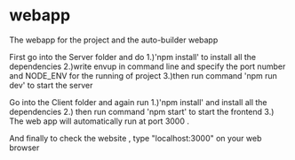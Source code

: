 # webapp
The webapp for the project and the auto-builder webapp

First go into the Server folder and do 
1.)'npm install' to install all the dependencies 
2.)write envup in command line and specify the port number and NODE_ENV for the running of project 
3.)then run command 'npm run dev' to start the server

Go into the Client folder and again run 
1.)'npm install' and install all the dependencies 
2.) then run command 'npm start' to start the frontend
3.) The web app will automatically run at port 3000 . 

And finally to check the website , type 
"localhost:3000" on your web browser 
